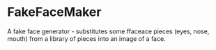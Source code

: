 # FakeFaceMaker
A fake face generator - substitutes some ffaceace pieces (eyes, nose, mouth) from a library of pieces into an image of a face.
